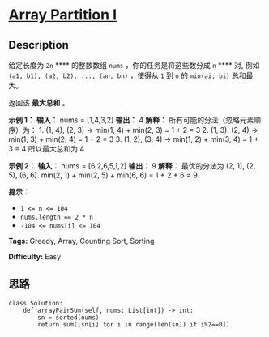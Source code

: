 # [Array Partition I][title]

## Description

给定长度为 `2n` **** 的整数数组 `nums` ，你的任务是将这些数分成 `n` **** 对, 例如 `(a1, b1), (a2, b2),
..., (an, bn)` ，使得从 `1` 到 `n` 的 `min(ai, bi)` 总和最大。

返回该 **最大总和** 。

**示例 1：**
            **输入：** nums = [1,4,3,2]    **输出：** 4    **解释：** 所有可能的分法（忽略元素顺序）为：    1. (1, 4), (2, 3) -> min(1, 4) + min(2, 3) = 1 + 2 = 3    2. (1, 3), (2, 4) -> min(1, 3) + min(2, 4) = 1 + 2 = 3    3. (1, 2), (3, 4) -> min(1, 2) + min(3, 4) = 1 + 3 = 4    所以最大总和为 4

**示例 2：**
            **输入：** nums = [6,2,6,5,1,2]    **输出：** 9    **解释：** 最优的分法为 (2, 1), (2, 5), (6, 6). min(2, 1) + min(2, 5) + min(6, 6) = 1 + 2 + 6 = 9    

**提示：**

  * `1 <= n <= 104`
  * `nums.length == 2 * n`
  * `-104 <= nums[i] <= 104`


**Tags:** Greedy, Array, Counting Sort, Sorting

**Difficulty:** Easy

## 思路

``` python3
class Solution:
    def arrayPairSum(self, nums: List[int]) -> int:
        sn = sorted(nums)
        return sum([sn[i] for i in range(len(sn)) if i%2==0])
```

[title]: https://leetcode-cn.com/problems/array-partition-i
